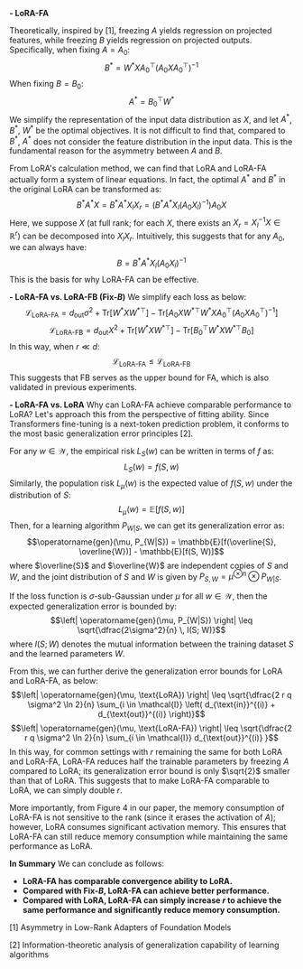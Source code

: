 **- LoRA-FA**

Theoretically, inspired by [1], freezing $A$ yields regression on projected features, while freezing $B$ yields regression on projected outputs. Specifically, when fixing $A = A_0$:
$$B^* = W^* X A_0^\top  (A_0 X A_0^\top )^{-1}$$
When fixing $B = B_0$:
$$A^\ast = B_0^\top W^*$$
We simplify the representation of the input data distribution as $X$, and let $A^*$, $B^*$, $W^*$ be the optimal objectives. It is not difficult to find that, compared to $B^*$, $A^*$ does not consider the feature distribution in the input data. This is the fundamental reason for the asymmetry between $A$ and $B$.

From LoRA's calculation method, we can find that LoRA and LoRA-FA actually form a system of linear equations. In fact, the optimal $A^*$ and $B^*$ in the original LoRA can be transformed as:
$$B^*A^* X = B^*A^* X_{l} X_{r} = (B^*A^* X_{l} (A_0 X_l)^{-1}) A_0 X$$
Here, we suppose $X$ (at full rank; for each $X$, there exists an $X_r = X_l^{-1} X \in \mathbb{R}^r$) can be decomposed into $X_l X_r$. Intuitively, this suggests that for any $A_0$, we can always have:
$$B = B^*A^* X_{l} (A_0 X_l)^{-1}$$
This is the basis for why LoRA-FA can be effective.

**- LoRA-FA vs. LoRA-FB (Fix-$B$)**
We simplify each loss as below:
$$\mathcal{L}_{\text{LoRA-FA}} = d_{\text{out}} \sigma^2 + \mathrm{Tr}[W^* X {W^*}^\top ] - \mathrm{Tr} [A_0 X {W^*}^\top  W^* X A_0^\top  (A_0 X A_0^\top )^{-1}]$$
$$\mathcal{L}_{\text{LoRA-FB}} = d_{\text{out}} X^2 + \mathrm{Tr}[W^* X {W^*}^\top ] - \mathrm{Tr}[B_0^\top  W^* X {W^*}^\top  B_0]$$
In this way, when $r \ll d$:
$$\mathcal{L}_{\text{LoRA-FA}} \leq \mathcal{L}_{\text{LoRA-FB}}$$
This suggests that FB serves as the upper bound for FA, which is also validated in previous experiments.

**- LoRA-FA vs. LoRA**
Why can LoRA-FA achieve comparable performance to LoRA? Let's approach this from the perspective of fitting ability. Since Transformers fine-tuning is a next-token prediction problem, it conforms to the most basic generalization error principles [2].

For any $w \in \mathcal{W}$, the empirical risk $L_S(w)$ can be written in terms of $f$ as:
$$L_S(w) = f(S, w)$$
Similarly, the population risk $L_\mu(w)$ is the expected value of $f(S, w)$ under the distribution of $S$:
$$L_\mu(w) = \mathbb{E}[f(S, w)]$$
Then, for a learning algorithm $P_{W|S}$, we can get its generalization error as:
$$\operatorname{gen}(\mu, P_{W|S}) = \mathbb{E}[f(\overline{S}, \overline{W})] - \mathbb{E}[f(S, W)]$$
where $\overline{S}$ and $\overline{W}$ are independent copies of $S$ and $W$, and the joint distribution of $S$ and $W$ is given by $P_{S,W} = \mu^{\otimes n} \otimes P_{W|S}$.

If the loss function is $\sigma$-sub-Gaussian under $\mu$ for all $w \in \mathcal{W}$, then the expected generalization error is bounded by:
$$\left| \operatorname{gen}(\mu, P_{W|S}) \right| \leq \sqrt{\dfrac{2\sigma^2}{n} \, I(S; W)}$$
where $I(S; W)$ denotes the mutual information between the training dataset $S$ and the learned parameters $W$.

From this, we can further derive the generalization error bounds for LoRA and LoRA-FA, as below:
$$\left| \operatorname{gen}(\mu, \text{LoRA}) \right| \leq \sqrt{\dfrac{2 r q \sigma^2 \ln 2}{n} \sum_{i \in \mathcal{I}} \left( d_{\text{in}}^{(i)} + d_{\text{out}}^{(i)} \right)}$$
$$\left| \operatorname{gen}(\mu, \text{LoRA-FA}) \right| \leq \sqrt{\dfrac{2 r q \sigma^2 \ln 2}{n} \sum_{i \in \mathcal{I}} d_{\text{out}}^{(i)} }$$
In this way, for common settings with $r$ remaining the same for both LoRA and LoRA-FA, LoRA-FA reduces half the trainable parameters by freezing $A$ compared to LoRA; its generalization error bound is only $\sqrt{2}$ smaller than that of LoRA. This suggests that to make LoRA-FA comparable to LoRA, we can simply double $r$.

More importantly, from Figure 4 in our paper, the memory consumption of LoRA-FA is not sensitive to the rank (since it erases the activation of $A$); however, LoRA consumes significant activation memory. This ensures that LoRA-FA can still reduce memory consumption while maintaining the same performance as LoRA.

**In Summary**
We can conclude as follows:

- **LoRA-FA has comparable convergence ability to LoRA.**
- **Compared with Fix-$B$, LoRA-FA can achieve better performance.**
- **Compared with LoRA, LoRA-FA can simply increase $r$ to achieve the same performance and significantly reduce memory consumption.**

[1] Asymmetry in Low-Rank Adapters of Foundation Models

[2] Information-theoretic analysis of generalization capability of learning algorithms
